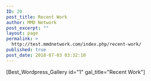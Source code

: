 ```yaml
---
ID: 20
post_title: Recent Work
author: MMD Network
post_excerpt: ""
layout: page
permalink: >
  http://test.mmdnetwork.com/index.php/recent-work/
published: true
post_date: 2018-07-03 03:32:10
---
```

[Best_Wordpress_Gallery id="1" gal_title="Recent Work"]